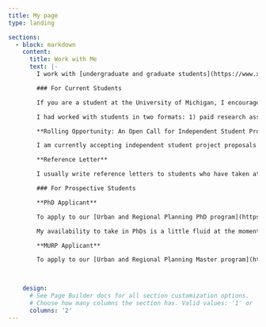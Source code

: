 ```yaml
---
title: My page
type: landing

sections:
  - block: markdown
    content:
      title: Work with Me
      text: |-
        I work with [undergraduate and graduate students](https://www.xiaofanliang.com/people/) at all levels to conduct research, prioritizing those from the University of Michigan. If you are interested in working with me, please read this page in detail, whether you are a current or prospective student.

        ### For Current Students

        If you are a student at the University of Michigan, I encourage you to take my classes (see in [my teaching](https://www.xiaofanliang.com/teaching/)) as they prepare you for common skills used in my projects. 

        I had worked with students in two formats: 1) paid research assistant, and 2) independent study with academic credits. The first option is often project-based, and will usually have a formal announcement through Taubman College’s newsletter. The second option is opportunity-based. I am more likely to agree to advise an independent project if I already know that you are capable of conducting independent work and the project contributes to my research agenda. 

        **Rolling Opportunity: An Open Call for Independent Student Project Proposal around Network Duality Theme; Updated by June 25th, 2024; Submit [Here](https://docs.google.com/forms/d/e/1FAIpQLScRpCf1LDuzdVgRdC-1EahwE03jgHtXTUGL_m2S3l2Smn4fxQ/viewform)**  

        I am currently accepting independent student project proposals that will advance the network duality research theme. Research is a two-way street, and I had enjoyed inspirations brought by my students in the past. [Please read the link here for details](https://xfliang.notion.site/Network-Duality-Project-Proposal-cb4ed93ac0e64d76861fb509b1267dac?pvs=4). If your proposal is accepted, I will reach out and discuss the best way forward (i.e., research assistant, independent study credits, etc.). 

        **Reference Letter** 

        I usually write reference letters to students who have taken at least two of my courses or had actively worked with me through research assistantship or independent studies. Exceptions may be possible. If you have this intention, please come talk to me as early as possible so we can align expectations.

        ### For Prospective Students

        **PhD Applicant**

        To apply to our [Urban and Regional Planning PhD program](https://taubmancollege.umich.edu/urbanplanning/degrees/phd-urban-and-regional-planning), you do not need to seek out an advisor or create a research proposal before applying. The selection process is divided into two stages. The Faculty Admissions Committee will select some outstanding candidates from the applicant pool and faculty members with expertise in the applicant's area are asked to evaluate these applications and indicate their availability to serve as the initial advisor. This advisor may change if the student's interests evolve after enrollment. Our PhDs are fully funded by UMich Rackham Graduate School fellowships. 

        My availability to take in PhDs is a little fluid at the moment. I am not actively seeking for PhDs, but I am always open to talk to candidates whose work closely align with my research agenda and happy to make a case for strong applicants. You are welcome to email me and discuss mutual interests. 

        **MURP Applicant** 

        To apply to our [Urban and Regional Planning Master program](https://taubmancollege.umich.edu/academics/urban-and-regional-planning/master-of-urban-and-regional-planning/), you do not need to seek out an advisor. I do not have Graduate Research Assistantships (tuition included kind) funding available at the moment. Rackham Graduate School administers [application fee waivers](https://taubmancollege.umich.edu/admissions/apply/master-of-urban-and-regional-planning/) if you fit certain criterions, though this is unlikely to be available to international students.


         
    design:
      # See Page Builder docs for all section customization options.
      # Choose how many columns the section has. Valid values: '1' or '2'.
      columns: '2'
---
```








